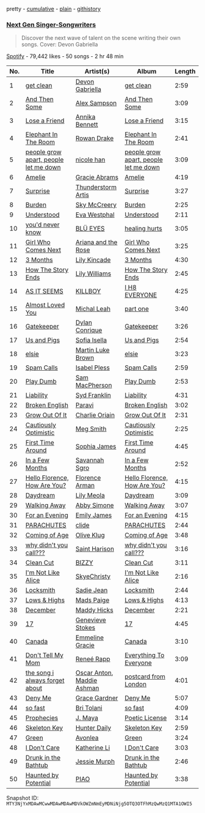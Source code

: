 pretty - [cumulative](/playlists/cumulative/37i9dQZF1DXdbTERrLjYkP.md) - [plain](/playlists/plain/37i9dQZF1DXdbTERrLjYkP) - [githistory](https://github.githistory.xyz/mackorone/spotify-playlist-archive/blob/main/playlists/plain/37i9dQZF1DXdbTERrLjYkP)

### [Next Gen Singer\-Songwriters](https://open.spotify.com/playlist/37i9dQZF1DXdbTERrLjYkP)

> Discover the next wave of talent on the scene writing their own songs\. Cover: Devon Gabriella

[Spotify](https://open.spotify.com/user/spotify) - 79,442 likes - 50 songs - 2 hr 48 min

| No. | Title | Artist(s) | Album | Length |
|---|---|---|---|---|
| 1 | [get clean](https://open.spotify.com/track/39V3VQLac3aORyPvSqG3fb) | [Devon Gabriella](https://open.spotify.com/artist/1rfIKfqoygAsxTWBdzVO2i) | [get clean](https://open.spotify.com/album/3f1WstC1D1nSBC0UnYKiyi) | 2:59 |
| 2 | [And Then Some](https://open.spotify.com/track/6s0gFpKKKxd8EDhTCvEbYf) | [Alex Sampson](https://open.spotify.com/artist/70LuGDrcHRTN0dQJoLN7rf) | [And Then Some](https://open.spotify.com/album/7jMXIbtas48z1ULzXLtFRa) | 3:09 |
| 3 | [Lose a Friend](https://open.spotify.com/track/3Uo3QGPMTpiyAbMkj9dqgd) | [Annika Bennett](https://open.spotify.com/artist/6p6WfcngzvbVPbmV9HMb5l) | [Lose a Friend](https://open.spotify.com/album/1J1bA0Cw8Bw9r1KyDukInD) | 3:15 |
| 4 | [Elephant In The Room](https://open.spotify.com/track/6fvbw0uQPYd9RtBw7WVgb3) | [Rowan Drake](https://open.spotify.com/artist/4NYx2GcZWwIW3glF0dW1fC) | [Elephant In The Room](https://open.spotify.com/album/6bGGWNEqqh3WFJuHzuqdOA) | 2:41 |
| 5 | [people grow apart, people let me down](https://open.spotify.com/track/3wYXq5vKK4fhG15V6rklbS) | [nicole han](https://open.spotify.com/artist/3BCI0hT1HB17RXz58Q3u7C) | [people grow apart, people let me down](https://open.spotify.com/album/7wKFa6pRf1IHLZOVADIqua) | 3:09 |
| 6 | [Amelie](https://open.spotify.com/track/1KrC1a04RkYrJB02M35hET) | [Gracie Abrams](https://open.spotify.com/artist/4tuJ0bMpJh08umKkEXKUI5) | [Amelie](https://open.spotify.com/album/1HAMQ4zxLhNgPjktMPttE8) | 4:19 |
| 7 | [Surprise](https://open.spotify.com/track/23yqxyylT3ksA2rLjk3SPC) | [Thunderstorm Artis](https://open.spotify.com/artist/46G3SVc0bvgrmNOOTM5KV5) | [Surprise](https://open.spotify.com/album/5n9g4YNR0HwYounEZShI93) | 3:27 |
| 8 | [Burden](https://open.spotify.com/track/5vgZQdUkP8gYJnGkzZNqBm) | [Sky McCreery](https://open.spotify.com/artist/1LvKB5b2uYh3adUcl1pRPh) | [Burden](https://open.spotify.com/album/563cZfoxfkypO8RnzIbNGE) | 2:25 |
| 9 | [Understood](https://open.spotify.com/track/1U1oiy0gG7yqhzJ8duuzMd) | [Eva Westphal](https://open.spotify.com/artist/32obs0w1xupMz2CXf5B9wb) | [Understood](https://open.spotify.com/album/7f7tuG3YU6KszNajcLEmpy) | 2:11 |
| 10 | [you'd never know](https://open.spotify.com/track/3Ujbw4fK37Nx8XOSJkWa0e) | [BLÜ EYES](https://open.spotify.com/artist/2gI1WfmpFmmgSRojy4Jup2) | [healing hurts](https://open.spotify.com/album/13rqxRH5ApKKWc7kndvUOl) | 3:05 |
| 11 | [Girl Who Comes Next](https://open.spotify.com/track/1FsHOtZKkGDFGgGCCpkLPI) | [Ariana and the Rose](https://open.spotify.com/artist/5HgPIUp6b7DVdhWK3tkl83) | [Girl Who Comes Next](https://open.spotify.com/album/3t2c2JUGJcBFMyTdbSq64a) | 3:25 |
| 12 | [3 Months](https://open.spotify.com/track/5tIlUGPdbicQEDxzxD75ap) | [Lily Kincade](https://open.spotify.com/artist/0NODVk6hwl48KNw9cfeT3c) | [3 Months](https://open.spotify.com/album/37Gx1RWOu7T6O2QmU3j0Yj) | 4:30 |
| 13 | [How The Story Ends](https://open.spotify.com/track/2UZgjzIwe1luGtukImuXDi) | [Lily Williams](https://open.spotify.com/artist/1f2q4venkA2pATVTmWhS6Z) | [How The Story Ends](https://open.spotify.com/album/6hFUWN8f9dlGuBaCeYsmul) | 2:45 |
| 14 | [AS IT SEEMS](https://open.spotify.com/track/51by1PCmtPWgKmeznbDkIj) | [KILLBOY](https://open.spotify.com/artist/3lPSkTq1kiSuxDcr996Nlm) | [I H8 EVERYONE](https://open.spotify.com/album/5xeQy6IHThwOo4yOMdBYz5) | 4:25 |
| 15 | [Almost Loved You](https://open.spotify.com/track/1gCIGVbF00N5toEK0TEmWr) | [Michal Leah](https://open.spotify.com/artist/50AUL69nMKHvAFs20YXGqb) | [part one](https://open.spotify.com/album/7mMRGWSoqwWWwQzCI2eMqh) | 3:40 |
| 16 | [Gatekeeper](https://open.spotify.com/track/7uveohm2cpiLUOYZ7fj8hM) | [Dylan Conrique](https://open.spotify.com/artist/2S054G7qnCK45KY0XzpX30) | [Gatekeeper](https://open.spotify.com/album/2cbHlXqnA646x6mGL8RpWB) | 3:26 |
| 17 | [Us and Pigs](https://open.spotify.com/track/4SmhvwAHcPS07SfLUSOJnt) | [Sofia Isella](https://open.spotify.com/artist/40Aif8AfzbNGA2s52ESEE2) | [Us and Pigs](https://open.spotify.com/album/0qoWzc62jWceify6jMxXDt) | 2:54 |
| 18 | [elsie](https://open.spotify.com/track/5dSAVONexmt8XipPux7QjZ) | [Martin Luke Brown](https://open.spotify.com/artist/7L2rePM60cIztWZ7cLlskE) | [elsie](https://open.spotify.com/album/4pWfJR7DS0DMbpU4dh3U4Y) | 3:23 |
| 19 | [Spam Calls](https://open.spotify.com/track/34jEr8NupQF9PVS31Tyfff) | [Isabel Pless](https://open.spotify.com/artist/4lOW9vOCRgeh8peyg1mw1b) | [Spam Calls](https://open.spotify.com/album/4T7PakYjXie0JjTC6JqfSh) | 2:59 |
| 20 | [Play Dumb](https://open.spotify.com/track/7oko8U6MOLDuMNEGyJ5sht) | [Sam MacPherson](https://open.spotify.com/artist/4AMBKLK4ZalL6gm7uvvdZh) | [Play Dumb](https://open.spotify.com/album/7IPvJl6u4V0LbDVmq5eBVo) | 2:53 |
| 21 | [Liability](https://open.spotify.com/track/0xx9SsVOjvYD31g5quYWdN) | [Syd Franklin](https://open.spotify.com/artist/0FVBV0tOAo6AWz8ecbKjY7) | [Liability](https://open.spotify.com/album/3zFIcNN4VJ4W4UzWiaqxpV) | 4:31 |
| 22 | [Broken English](https://open.spotify.com/track/15K6Qae0N8GCqKy3PepT3Z) | [Paravi](https://open.spotify.com/artist/3hu0zovv9ZERrUy09lIsTH) | [Broken English](https://open.spotify.com/album/2x90iNz3Rr7QewJq7kpAGA) | 3:02 |
| 23 | [Grow Out Of It](https://open.spotify.com/track/58CUtwjF3a0YrYR5Akh3cn) | [Charlie Oriain](https://open.spotify.com/artist/0rNWn0b2f8PiL8VAdDR152) | [Grow Out Of It](https://open.spotify.com/album/6IWfby0SmSyiU2SSktO7E7) | 2:31 |
| 24 | [Cautiously Optimistic](https://open.spotify.com/track/5DnCw5nWO9DnDIAhn96gx2) | [Meg Smith](https://open.spotify.com/artist/4MfdeUAPPDpi4xdc1jvnwg) | [Cautiously Optimistic](https://open.spotify.com/album/1YZQRY1Xu5FJZ6kaxaZXsD) | 2:25 |
| 25 | [First Time Around](https://open.spotify.com/track/7ttmCexFPcRrE4T6REFmWj) | [Sophia James](https://open.spotify.com/artist/23xulTZL2CvclAu5Q1eMaN) | [First Time Around](https://open.spotify.com/album/02FbrawyS5PpJ11VVONnyJ) | 4:45 |
| 26 | [In a Few Months](https://open.spotify.com/track/6FAMGlXpqVkgCpTgA5iEYs) | [Savannah Sgro](https://open.spotify.com/artist/5aj9AKqFL0JpL2sQ8Q2irp) | [In a Few Months](https://open.spotify.com/album/2tGxcCJyqcipZtervTeD77) | 2:52 |
| 27 | [Hello Florence, How Are You?](https://open.spotify.com/track/0WII8HWOY0oYYpVNscWPDo) | [Florence Arman](https://open.spotify.com/artist/2OTqocUdUt52tEuCd1sJ15) | [Hello Florence, How Are You?](https://open.spotify.com/album/3GVON6N4X0E395w9Ai1cbc) | 4:15 |
| 28 | [Daydream](https://open.spotify.com/track/7CFPVdKn4FFkIm7rZYhNZQ) | [Lily Meola](https://open.spotify.com/artist/5WC6EbIrTO76x30w5LtzS6) | [Daydream](https://open.spotify.com/album/7N2QQisOFbQ0rWHDwIKd8O) | 3:09 |
| 29 | [Walking Away](https://open.spotify.com/track/6GF5a1ZWg9fsw6jRrpC4f7) | [Abby Simone](https://open.spotify.com/artist/1OtlDAlLQBcV1FpHZJNJAN) | [Walking Away](https://open.spotify.com/album/0JTw9uMWhOFPMR84gM2LJ2) | 3:07 |
| 30 | [For an Evening](https://open.spotify.com/track/2ry3JuCKfudzLz0TUeQPgp) | [Emily James](https://open.spotify.com/artist/7FxEy78P0oIVEVxdaL9npy) | [For an Evening](https://open.spotify.com/album/0auzW0Fo22oIXe48MAnZsW) | 4:15 |
| 31 | [PARACHUTES](https://open.spotify.com/track/0yOZMyoTHgQhzYKJDVPWbA) | [clide](https://open.spotify.com/artist/5BmVxdltuGK9CqZVaiUEKy) | [PARACHUTES](https://open.spotify.com/album/5tPWEKJCUzH2sDV52i3Qcc) | 2:44 |
| 32 | [Coming of Age](https://open.spotify.com/track/7cy8bN353JaUkc6qeTRg6B) | [Olive Klug](https://open.spotify.com/artist/3SEtmo8E5DJVuGddKYqeiU) | [Coming of Age](https://open.spotify.com/album/1QduDQX8LXLJVTqvrFfbSf) | 3:48 |
| 33 | [why didn't you call???](https://open.spotify.com/track/07c4PaAD3aPavDfZxeHZoY) | [Saint Harison](https://open.spotify.com/artist/16AILHA3N2C3ngRuR2FdfH) | [why didn't you call???](https://open.spotify.com/album/5FeMSqLDKegFzCBoQxhZlK) | 3:16 |
| 34 | [Clean Cut](https://open.spotify.com/track/2M6MKfoKhOgIvkrg9NLbNT) | [BIZZY](https://open.spotify.com/artist/4cWyHZZF6764fNSMnEkYdk) | [Clean Cut](https://open.spotify.com/album/0M2aQZBpqbnfi2M48AJpq1) | 3:11 |
| 35 | [I'm Not Like Alice](https://open.spotify.com/track/1AeBPeEi4QbvDLPx3iosv5) | [SkyeChristy](https://open.spotify.com/artist/1gs7KrnlCg03ctwSwLuLND) | [I'm Not Like Alice](https://open.spotify.com/album/26U9UPoJU8Dcng6KqKKjmL) | 2:16 |
| 36 | [Locksmith](https://open.spotify.com/track/4HcARAxzsbIB3MqiEkejM6) | [Sadie Jean](https://open.spotify.com/artist/0sMAHzxguan2KpnKFZPW2d) | [Locksmith](https://open.spotify.com/album/1XsMFyyPhYodMoE8V0SMkl) | 2:44 |
| 37 | [Lows & Highs](https://open.spotify.com/track/10s2OqqwGxHcSXKX8vmJUD) | [Mads Paige](https://open.spotify.com/artist/6P0cx3UK8CnP3No3YgEld3) | [Lows & Highs](https://open.spotify.com/album/7k6ffTtKIlWAJYxYhC54p4) | 4:13 |
| 38 | [December](https://open.spotify.com/track/5auXfNefGlbDshn2LRddWx) | [Maddy Hicks](https://open.spotify.com/artist/0wKl6457qdsk7WxnqOeeFJ) | [December](https://open.spotify.com/album/2fFk1GSqpz5w34ffUWShRN) | 2:21 |
| 39 | [17](https://open.spotify.com/track/0r4AwFCo5DTicUK7WpCo4f) | [Genevieve Stokes](https://open.spotify.com/artist/2uaMjmR0IE0K3oKTQrNZVQ) | [17](https://open.spotify.com/album/5rs7aEqIPHIfOCTznBzmFM) | 4:45 |
| 40 | [Canada](https://open.spotify.com/track/7z5riBToXE2PBrdiAxQMdX) | [Emmeline Gracie](https://open.spotify.com/artist/19DUsD728zdjGRvEtRXy6J) | [Canada](https://open.spotify.com/album/0zcyks6yhT0hcLkq0bejgV) | 3:10 |
| 41 | [Don't Tell My Mom](https://open.spotify.com/track/1Ip2m42GTwiaG20hW7dtuZ) | [Reneé Rapp](https://open.spotify.com/artist/2hUYKu1x0UZQXvzCmggvSn) | [Everything To Everyone](https://open.spotify.com/album/4Kk5hoolfW8UN6cTSo5fXJ) | 3:09 |
| 42 | [the song i always forget about](https://open.spotify.com/track/7i8xSbqSYwSsmMezkeVwCo) | [Oscar Anton](https://open.spotify.com/artist/1g3dAnqp218LiNN9ng5dIh), [Maddie Ashman](https://open.spotify.com/artist/0kUfq7dUYNktJeT3OgFhtO) | [postcard from London](https://open.spotify.com/album/5gAu1hk4w44KokDujZmvKU) | 4:01 |
| 43 | [Deny Me](https://open.spotify.com/track/3PYMrsmgHQfLmXeqeEhY0k) | [Grace Gardner](https://open.spotify.com/artist/3yRBlQnEPNnucMU0lAaxCt) | [Deny Me](https://open.spotify.com/album/4603uGOYACGfWZho5limbs) | 5:07 |
| 44 | [so fast](https://open.spotify.com/track/2fcixmEODeToeEAVE5ct3f) | [Bri Tolani](https://open.spotify.com/artist/1n3vQMwMRpRdCo5zq8huw0) | [so fast](https://open.spotify.com/album/6djywrn8aN9dvRVS1uz8TH) | 4:09 |
| 45 | [Prophecies](https://open.spotify.com/track/4Et7m1pazErkSegnrBNXkF) | [J\. Maya](https://open.spotify.com/artist/6uFYqDeLIwfURuF1yxVqJU) | [Poetic License](https://open.spotify.com/album/7G2Dh8OsAMclQAWIShyb7v) | 3:14 |
| 46 | [Skeleton Key](https://open.spotify.com/track/3cUcHmvK9cYmOzJsa6BjXu) | [Hunter Daily](https://open.spotify.com/artist/5t5Fbw7cQgZyJnyJhmanlW) | [Skeleton Key](https://open.spotify.com/album/2M6ggaZ4w9Qnuu7VW5rF3q) | 2:59 |
| 47 | [Green](https://open.spotify.com/track/1cNA86HqElqyeD2GMonlpl) | [Avonlea](https://open.spotify.com/artist/30Ddlk9YPm030og6lClMou) | [Green](https://open.spotify.com/album/2dCjM7gJaLq5hdihS9u1wx) | 3:24 |
| 48 | [I Don't Care](https://open.spotify.com/track/7hoJyGOvmRfM7y6T55Ccde) | [Katherine Li](https://open.spotify.com/artist/6C7CCNJVIGEla8AI1LuBxI) | [I Don't Care](https://open.spotify.com/album/0q1qdWv8rj53CQ0cayv6hD) | 3:03 |
| 49 | [Drunk in the Bathtub](https://open.spotify.com/track/1EFfOdupn1DbhX9WLP5efs) | [Jessie Murph](https://open.spotify.com/artist/2yLzlEFtIS0Q9UkyBZdQA7) | [Drunk in the Bathtub](https://open.spotify.com/album/7sbfuEc5X1TwieMFPRXn6t) | 2:46 |
| 50 | [Haunted by Potential](https://open.spotify.com/track/6VzmUPRsALYM7FLfTs8GwF) | [PIAO](https://open.spotify.com/artist/3WRVVRVjdDenvXlJgs2WXb) | [Haunted by Potential](https://open.spotify.com/album/68F4sD1sjZaVm15oynDKMD) | 3:38 |

Snapshot ID: `MTY3NjYxMDAwMCwwMDAwMDAwMDVkOWZmNmEyMDNiNjg5OTQ3OTFhMzQwMzQ1MTA1OWI5`
